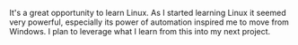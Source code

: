 It's a great opportunity to learn Linux. As I started learning Linux it seemed very powerful, especially its power of automation inspired me to move from Windows. I plan to leverage what I learn from this into my next project.
